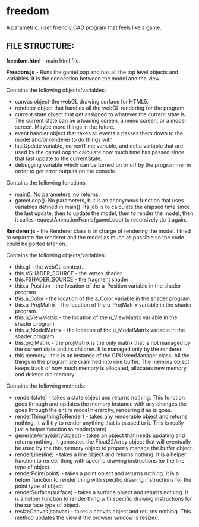 # freedom
A parametric, user friendly CAD program that feels like a game.


FILE STRUCTURE:
---

**freedom.html** - main html file.

**Freedom.js** - Runs the gameLoop and has all the top level objects and variables.  It is the connection between the model and the view.

Contains the following objects/variables:
* canvas object-the webGL drawing surface for HTML5.
* renderer object that handles all the webGL
rendering for the program.
* current state object that get assigned to whatever the current state is.  The current state can be a loading screen, a menu screen, or a model screen.  Maybe more things in the future.
* event handler object that takes all events a passes them down to the model and/or renderer to do things with.
* lastUpdate variable, currentTime variable, and delta variable that are used by the gameLoop to calculate how much time has passed since that last update to the currentState.
* debugging variable which can be turned on or off by the programmer in order to get error outputs on the console.

Contains the following functions:
* main().  No parameters, no returns.
* gameLoop().  No parameters, but is an anonymous function that uses variables defined in main().  Its job is to calculate the elapsed time since the last update, then to update the model, then to render the model, then it calles requestAnimationFrame(gameLoop) to recursively do it again.

**Renderer.js** - the Renderer class is in charge of rendering the model.  I tried to separate the renderer and the model as much as possible so the code could be ported later on.

Contains the following objects/variables:
* this.gl - the webGL context.
* this.VSHADER_SOURCE - the vertex shader
* this.FSHADER_SOURCE - the fragment shader
* this.a_Position - the location of the a_Position variable in the shader program.
* this.a_Color - the location of the a_Color variable in the shader program.
* this.u_ProjMatrix - the location of the u_ProjMatrix variable in the shader program.
* this.u_ViewMatrix - the location of the u_ViewMatrix variable in the shader program.
* this.u_ModelMatrix - the location of the u_ModelMatrix variable in the shader program.
* this.projMatrix - the projMatrix is the only matrix that is not managed by the current state and its children.  It is managed only by the renderer.
* this.memory - this is an instance of the GPUMemManager class.  All the things in the program are crammed into one buffer.  The memory object keeps track of how much memory is allocated, allocates new memory, and deletes old memory.

Contains the following methods:
* render(state) - takes a state object and returns nothing.  This function goes through and updates the memory instance with any changes the goes through the entire model hierarchy, rendering it as is goes.
* renderThing(thingToRender) -  takes any renderable object and returns nothing.  It will try to render anything that is passed to it.  This is really just a helper function to render(state)
* generateArray(dirtyObject) - takes an object that needs updating and returns nothing.  It generates the Float32Array object that will eventually be used by the this.memory object to properly manage the buffer object.
* renderLine(line) - takes a line object and returns nothing.  It is a helper function to render thing with specific drawing instructions for the line type of object.
* renderPoint(point) - takes a point object and returns nothing.  It is a helper function to render thing with specific drawing instructions for the point type of object.
* renderSurface(surface) - takes a surface object and returns nothing.  It is a helper function to render thing with specific drawing instructions for the surface type of object.
* resizeCanvas(canvas) - takes a canvas object and returns nothing.  This method updates the view if the browser window is resized.






